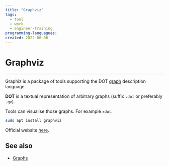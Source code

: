 ```yaml
---
title: "Graphviz"
tags:
  - tool
  - work
  - engineer-training
programming-languagues:
created: 2022-06-06
---
```

# Graphviz
---
Graphiz is a package of tools supporting the DOT [graph](notes/graphs.md) description language.

**DOT** is a textual representation of arbitrary graphs (suffix `.dot` or preferably `.gv`).

Tools can visualise those graphs. For example `xdot`.

```bash
sudo apt install graphviz
```

Official website [here](https://graphviz.org/).

## See also
- [Graphs](notes/graphs.md)